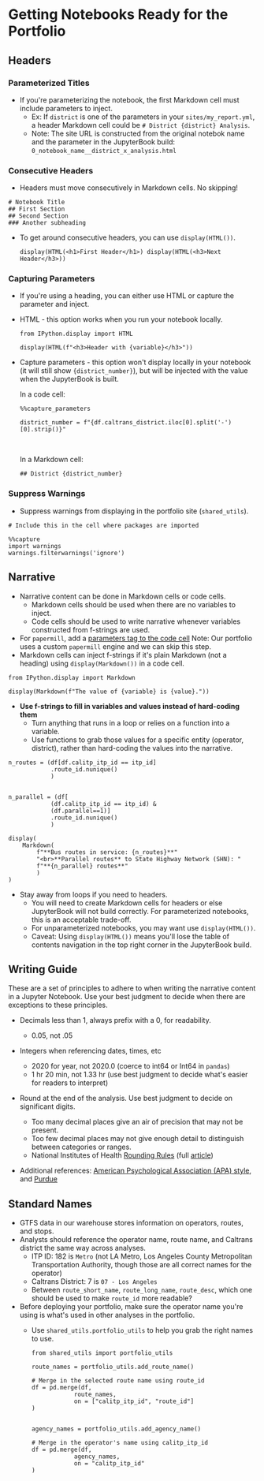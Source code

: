 # Getting Notebooks Ready for the Portfolio

## Headers

### Parameterized Titles
* If you're parameterizing the notebook, the first Markdown cell must include parameters to inject.
    * Ex: If `district` is one of the parameters in your `sites/my_report.yml`, a header Markdown cell could be `# District {district} Analysis`.
    * Note: The site URL is constructed from the original notebok name and the parameter in the JupyterBook build: `0_notebook_name__district_x_analysis.html`

### Consecutive Headers

* Headers must move consecutively in Markdown cells. No skipping!

```
# Notebook Title
## First Section
## Second Section
### Another subheading
```

* To get around consecutive headers, you can use `display(HTML())`.

    ```
    display(HTML(<h1>First Header</h1>) display(HTML(<h3>Next Header</h3>))
    ```

### Capturing Parameters
* If you're using a heading, you can either use HTML or capture the parameter and inject.
* HTML - this option works when you run your notebook locally.

    ```
    from IPython.display import HTML

    display(HTML(f"<h3>Header with {variable}</h3>"))
    ```

* Capture parameters - this option won't display locally in your notebook (it will still show `{district_number}`), but will be injected with the value when the JupyterBook is built.

    In a code cell:
    ```
    %%capture_parameters

    district_number = f"{df.caltrans_district.iloc[0].split('-')[0].strip()}"
    ```

    <br>

    In a Markdown cell:
    ```
    ## District {district_number}
    ```


### Suppress Warnings
* Suppress warnings from displaying in the portfolio site (`shared_utils`).

```
# Include this in the cell where packages are imported

%%capture
import warnings
warnings.filterwarnings('ignore')
```

## Narrative
* Narrative content can be done in Markdown cells or code cells.
    * Markdown cells should be used when there are no variables to inject.
    * Code cells should be used to write narrative whenever variables constructed from f-strings are used.
* For `papermill`, add a [parameters tag to the code cell](https://papermill.readthedocs.io/en/latest/usage-parameterize.html)
    Note: Our portfolio uses a custom `papermill` engine and we can skip this step.
* Markdown cells can inject f-strings if it's plain Markdown (not a heading) using `display(Markdown())` in a code cell.

```
from IPython.display import Markdown

display(Markdown(f"The value of {variable} is {value}."))
```

* **Use f-strings to fill in variables and values instead of hard-coding them**
    * Turn anything that runs in a loop or relies on a function into a variable.
    * Use functions to grab those values for a specific entity (operator, district), rather than hard-coding the values into the narrative.

```
n_routes = (df[df.calitp_itp_id == itp_id]
            .route_id.nunique()
            )


n_parallel = (df[
            (df.calitp_itp_id == itp_id) &
            (df.parallel==1)]
            .route_id.nunique()
            )

display(
    Markdown(
        f"**Bus routes in service: {n_routes}**"
        "<br>**Parallel routes** to State Highway Network (SHN): "
        f"**{n_parallel} routes**"
        )
)
```

* Stay away from loops if you need to headers.
    * You will need to create Markdown cells for headers or else JupyterBook will not build correctly. For parameterized notebooks, this is an acceptable trade-off.
    * For unparameterized notebooks, you may want use `display(HTML())`.
    * Caveat: Using `display(HTML())` means you'll lose the table of contents navigation in the top right corner in the JupyterBook build.

## Writing Guide

These are a set of principles to adhere to when writing the narrative content in a Jupyter Notebook. Use your best judgment to decide when there are exceptions to these principles.

* Decimals less than 1, always prefix with a 0, for readability.
    * 0.05, not .05
* Integers when referencing dates, times, etc
    * 2020 for year, not 2020.0 (coerce to int64 or Int64 in `pandas`)
    * 1 hr 20 min, not 1.33 hr (use best judgment to decide what's easier for readers to interpret)
* Round at the end of the analysis. Use best judgment to decide on significant digits.
    * Too many decimal places give an air of precision that may not be present.
    * Too few decimal places may not give enough detail to distinguish between categories or ranges.
    * National Institutes of Health [Rounding Rules](https://www.ncbi.nlm.nih.gov/pmc/articles/PMC4483789/table/ARCHDISCHILD2014) (full [article](https://www.ncbi.nlm.nih.gov/pmc/articles/PMC4483789/#:~:text=Ideally%20data%20should%20be%20rounded,might%20call%20it%20Goldilocks%20rounding.&text=The%20European%20Association%20of%20Science,2%E2%80%933%20effective%20digits%E2%80%9D.))

* Additional references: [American Psychological Association (APA) style](https://apastyle.apa.org/instructional-aids/numbers-statistics-guide.pdf), and [Purdue](https://owl.purdue.edu/owl/research_and_citation/apa_style/apa_formatting_and_style_guide/apa_numbers_statistics.html)

## Standard Names
* GTFS data in our warehouse stores information on operators, routes, and stops.
* Analysts should reference the operator name, route name, and Caltrans district the same way across analyses.
    * ITP ID: 182 is `Metro` (not LA Metro, Los Angeles County Metropolitan Transportation Authority, though those are all correct names for the operator)
    * Caltrans District: 7 is `07 - Los Angeles`
    * Between `route_short_name`, `route_long_name`, `route_desc`, which one should be used to make `route_id` more readable?
* Before deploying your portfolio, make sure the operator name you're using is what's used in other analyses in the portfolio.
    * Use `shared_utils.portfolio_utils` to help you grab the right names to use.

        ```
        from shared_utils import portfolio_utils

        route_names = portfolio_utils.add_route_name()

        # Merge in the selected route name using route_id
        df = pd.merge(df,
                    route_names,
                    on = ["calitp_itp_id", "route_id"]
        )


        agency_names = portfolio_utils.add_agency_name()

        # Merge in the operator's name using calitp_itp_id
        df = pd.merge(df,
                    agency_names,
                    on = "calitp_itp_id"
        )
        ```
